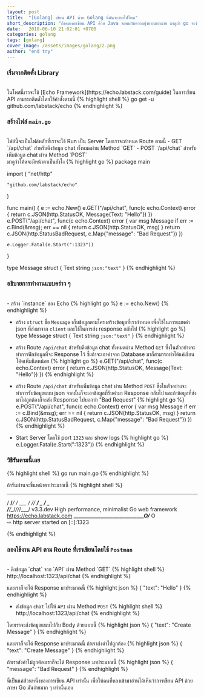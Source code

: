 ```yaml
---
layout: post
title:  "[Golang] เขียน API ด้วย Golang นี่มันจะง่ายไปไหน"
short_description: "ถ้าคนเคยเขียน API ด้วย Java จะพบกับความยุ่งยากมากมาย มาดูว่า go จะง่ายขนาดไหน"
date:   2018-06-10 21:02:01 +0700
categories: golang
tags: [golang]
cover_image: /assets/images/golang/2.png
author: "end try"
---
```


### เริ่มจากติดตั้ง Library
<br>
ในโพสนี้เราจะใช้ [Echo Framework](https://echo.labstack.com/guide) ในการเขียน API สามารถติดตั้งโดยใช้คำสั่งตามนี้
{% highlight shell %}
go get -u github.com/labstack/echo
{% endhighlight %}

### สร้างไฟล์ `main.go` 
<br>
ไฟล์นี้จะเป็นไฟล์หลักที่เราจะใช้ Run เป็น Server โดยเราจะกำหนด Route ตามนี้
- GET `/api/chat` สำหรับดึงข้อมูล chat ทั้งหมดผ่าน Method `GET`
- POST `/api/chat` สำหรับเพิ่มข้อมูล chat ผ่าน Method `POST`
<br>
มาดูว่าโค้ดจะมีหน้าตาเป็นยังไง
{% highlight go %}
package main

import (
	"net/http"

	"github.com/labstack/echo"
)

func main() {
	e := echo.New()
	e.GET("/api/chat", func(c echo.Context) error {
		return c.JSON(http.StatusOK, Message{Text: "Hello"})
	})
	e.POST("/api/chat", func(c echo.Context) error {
		var msg Message
		if err := c.Bind(&msg); err == nil {
			return c.JSON(http.StatusOK, msg)
		}
		return c.JSON(http.StatusBadRequest, c.Map{"message": "Bad Request"})
	})

	e.Logger.Fatal(e.Start(":1323"))
}

type Message struct {
	Text string `json:"text"`
}
{% endhighlight %}

### อธิบายการทำงานแบบคร่าว ๆ
<br>
- สร้าง `instance` ของ Echo
{% highlight go %}
e := echo.New()
{% endhighlight %}

- สร้าง `struct` ชื่อ `Message` เก็บข้อมูลตามโครงสร้างข้อมูลที่เรากำหนด เพื่อใช้ในการแมพค่า json ที่ส่งมาจาก `client` และใช้ในการส่ง response กลับไป
{% highlight go %}
type Message struct {
	Text string `json:"text"`
}
{% endhighlight %}

- สร้าง Route `/api/chat` สำหรับดึงข้อมูล chat ทั้งหมดผ่าน Method `GET` ซึ่งในตัวอย่างจะทำการฟิกข้อมูลที่จะ Response ไว้ ซึ่งถ้าจะเอาค่าจาก Database มาก็สามารถทำได้แค่เขียนโค้ดเพิ่มนิดหน่อย
{% highlight go %}
e.GET("/api/chat", func(c echo.Context) error {
	return c.JSON(http.StatusOK, Message{Text: "Hello"})
})
{% endhighlight %}

- สร้าง Route `/api/chat` สำหรับเพิ่มข้อมูล chat ผ่าน Method `POST` ซึ่งในตัวอย่างจะทำการรับข้อมูลแบบ json จากนั้นก็จะเอาข้อมูลที่รับค่ามา Response กลับไป และถ้าข้อมูลที่ส่งมาไม่ถูกต้องก็จะส่ง Response ไปบอกว่า "Bad Request"
{% highlight go %}
e.POST("/api/chat", func(c echo.Context) error {
	var msg Message
	if err := c.Bind(&msg); err == nil {
		return c.JSON(http.StatusOK, msg)
	}
	return c.JSON(http.StatusBadRequest, c.Map{"message": "Bad Request"})
})
{% endhighlight %}

- Start Server โดยใช้ port `1323` และ show logs
{% highlight go %}
e.Logger.Fatal(e.Start(":1323"))
{% endhighlight %}

### วิธีรันตามนี้เลย
{% highlight shell %}
go run main.go
{% endhighlight %}

ถ้ารันผ่านจะขึ้นหน้าตาประมาณนี้
{% highlight shell %}
   ____    __
  / __/___/ /  ___
 / _// __/ _ \/ _ \
/___/\__/_//_/\___/ v3.3.dev
High performance, minimalist Go web framework
https://echo.labstack.com
____________________________________O/_______
                                    O\
⇨ http server started on [::]:1323

{% endhighlight %}

### ลองใช้งาน API ตาม Route ที่เราเขียนโดยใช้ `Postman`
<br>
- ดึงข้อมูล `chat` จาก `API` ผ่าน Method `GET`
{% highlight shell %}
http://localhost:1323/api/chat
{% endhighlight %}

และเราก็จะได้ Response มาประมาณนี้
{% highlight json %}
{
    "text": "Hello"
}
{% endhighlight %}

- ส่งข้อมูล `chat` ไปให้ `API` ผ่าน Method `POST`
{% highlight shell %}
http://localhost:1323/api/chat
{% endhighlight %}

โดยเราจะส่งข้อมูลแนบไปกับ Body ด้วยแบบนี้
{% highlight json %}
{
    "text": "Create Message"
}
{% endhighlight %}

และเราก็จะได้ Response มาประมาณนี้ ถ้าเราส่งค่าไปถูกต้อง
{% highlight json %}
{
    "text": "Create Message"
}
{% endhighlight %}

ถ้าเราส่งค่าไม่ถูกต้องเราก็จะได้ Response มาประมาณนี้ 
{% highlight json %}
{
    "message": "Bad Request"
}
{% endhighlight %}

นี่เป็นแค่ส่วนหนึ่งของการเขียน API เท่านั้น เพื่อให้คนที่หลงเข้ามาอ่านได้เห็นว่าการเขียน API ด้วยภาษา Go มันง่ายมาก ๆ เท่านั้นเอง